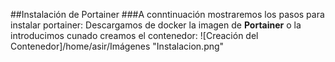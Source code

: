##Instalación de Portainer
###A conntinuación mostraremos los pasos para instalar portainer:
Descargamos de docker la imagen de **Portainer** o la introducimos cunado creamos el contenedor:
![Creación del Contenedor]/home/asir/Imágenes "Instalacion.png"
